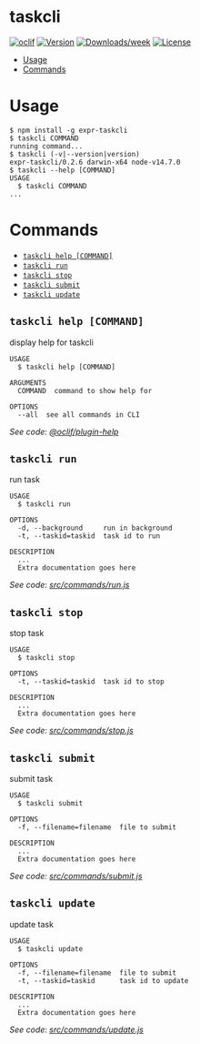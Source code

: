 taskcli
=======



[![oclif](https://img.shields.io/badge/cli-oclif-brightgreen.svg)](https://oclif.io)
[![Version](https://img.shields.io/npm/v/taskcli.svg)](https://npmjs.org/package/expr-taskcli)
[![Downloads/week](https://img.shields.io/npm/dw/taskcli.svg)](https://npmjs.org/package/expr-taskcli)
[![License](https://img.shields.io/npm/l/taskcli.svg)](https://github.com/yjhatfdu/taskcli/blob/master/package.json)

<!-- toc -->
* [Usage](#usage)
* [Commands](#commands)
<!-- tocstop -->
# Usage
<!-- usage -->
```sh-session
$ npm install -g expr-taskcli
$ taskcli COMMAND
running command...
$ taskcli (-v|--version|version)
expr-taskcli/0.2.6 darwin-x64 node-v14.7.0
$ taskcli --help [COMMAND]
USAGE
  $ taskcli COMMAND
...
```
<!-- usagestop -->
# Commands
<!-- commands -->
* [`taskcli help [COMMAND]`](#taskcli-help-command)
* [`taskcli run`](#taskcli-run)
* [`taskcli stop`](#taskcli-stop)
* [`taskcli submit`](#taskcli-submit)
* [`taskcli update`](#taskcli-update)

## `taskcli help [COMMAND]`

display help for taskcli

```
USAGE
  $ taskcli help [COMMAND]

ARGUMENTS
  COMMAND  command to show help for

OPTIONS
  --all  see all commands in CLI
```

_See code: [@oclif/plugin-help](https://github.com/oclif/plugin-help/blob/v3.2.0/src/commands/help.ts)_

## `taskcli run`

run task

```
USAGE
  $ taskcli run

OPTIONS
  -d, --background     run in background
  -t, --taskid=taskid  task id to run

DESCRIPTION
  ...
  Extra documentation goes here
```

_See code: [src/commands/run.js](https://github.com/yjhatfdu/taskcli/blob/v0.2.6/src/commands/run.js)_

## `taskcli stop`

stop task

```
USAGE
  $ taskcli stop

OPTIONS
  -t, --taskid=taskid  task id to stop

DESCRIPTION
  ...
  Extra documentation goes here
```

_See code: [src/commands/stop.js](https://github.com/yjhatfdu/taskcli/blob/v0.2.6/src/commands/stop.js)_

## `taskcli submit`

submit task

```
USAGE
  $ taskcli submit

OPTIONS
  -f, --filename=filename  file to submit

DESCRIPTION
  ...
  Extra documentation goes here
```

_See code: [src/commands/submit.js](https://github.com/yjhatfdu/taskcli/blob/v0.2.6/src/commands/submit.js)_

## `taskcli update`

update task

```
USAGE
  $ taskcli update

OPTIONS
  -f, --filename=filename  file to submit
  -t, --taskid=taskid      task id to update

DESCRIPTION
  ...
  Extra documentation goes here
```

_See code: [src/commands/update.js](https://github.com/yjhatfdu/taskcli/blob/v0.2.6/src/commands/update.js)_
<!-- commandsstop -->
